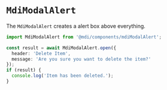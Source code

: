 # `MdiModalAlert`

The `MdiModalAlert` creates a alert box above everything.

```typescript
import MdiModalAlert from '@mdi/components/mdiModalAlert';
```

```typescript
const result = await MdiModalAlert.open({
  header: 'Delete Item',
  message: 'Are you sure you want to delete the item?'
});
if (result) {
  console.log('Item has been deleted.');
}
```
